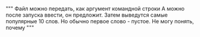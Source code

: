"""
Файл можно передать, как аргумент командной строки
А можно после запуска ввести, он предложит.
Затем выведутся самые популярные 10 слов.
Но обычно первое слово - пустое. Не могу понять, почему
"""
